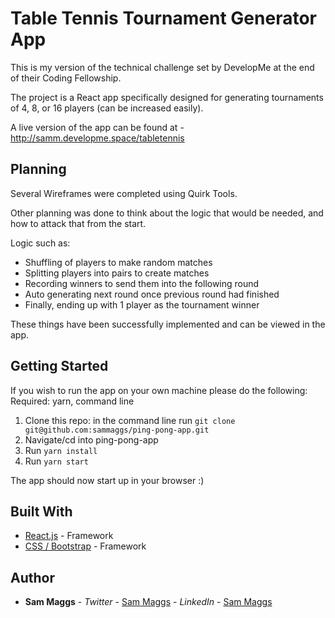 # Table Tennis Tournament Generator App

This is my version of the technical challenge set by DevelopMe at the end of their Coding Fellowship.

The project is a React app specifically designed for generating tournaments of 4, 8, or 16 players (can be increased easily).

A live version of the app can be found at - http://samm.developme.space/tabletennis

## Planning 

Several Wireframes were completed using Quirk Tools. 

Other planning was done to think about the logic that would be needed, and how to attack that from the start.

Logic such as:

- Shuffling of players to make random matches
- Splitting players into pairs to create matches
- Recording winners to send them into the following round
- Auto generating next round once previous round had finished
- Finally, ending up with 1 player as the tournament winner

These things have been successfully implemented and can be viewed in the app.


## Getting Started

If you wish to run the app on your own machine please do the following:
Required: yarn, command line
1. Clone this repo: in the command line run ```git clone git@github.com:sammaggs/ping-pong-app.git```
2. Navigate/cd into ping-pong-app
3. Run ```yarn install```
4. Run ```yarn start```

The app should now start up in your browser :)

## Built With

* [React.js](https://facebook.github.io/react/) - Framework
* [CSS / Bootstrap](https://github.com/twbs/bootstrap) - Framework

## Author

* **Sam Maggs** - *Twitter* - [Sam Maggs](https://twitter.com/scmaggs)
                - *LinkedIn* - [Sam Maggs](https://www.linkedin.com/in/sam-maggs-b0443a170/)
